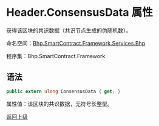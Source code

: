# Header.ConsensusData 属性

获得该区块的共识数据（共识节点生成的伪随机数）。

命名空间：[Bhp.SmartContract.Framework.Services.Bhp](../../bhp.md)

程序集：Bhp.SmartContract.Framework

## 语法

```c#
public extern ulong ConsensusData { get; }
```

属性值：该区块的共识数据，无符号长整型。



[返回上级](../Header.md)